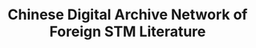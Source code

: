 ---
abstract: null
creators:
- Xiaolin Zhang
date: null
document_url: https://services.phaidra.univie.ac.at/api/object/o:294461/download
grand_parent: iPRES
institutions: []
keywords:
- beijing
landing_page_url: https://phaidra.univie.ac.at/o:294461
language: eng
layout: publication
license: CC BY-SA 3.0 AT
notes_url: null
parent: iPRES 2007
publication_type: presentation
size: 146332
slides_url: null
source_name: iPRES
stream_url: null
title: Chinese Digital Archive Network of Foreign STM Literature
year: 2007
---
